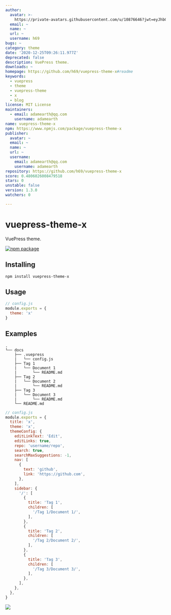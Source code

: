 ```yaml
---
author:
  avatar: >-
    https://private-avatars.githubusercontent.com/u/10876646?jwt=eyJhbGciOiJIUzI1NiIsInR5cCI6IkpXVCJ9.eyJpc3MiOiJnaXRodWIuY29tIiwiYXVkIjoicmF3LmdpdGh1YnVzZXJjb250ZW50LmNvbSIsImtleSI6ImtleTEiLCJleHAiOjE3MzQ2NzM3NDAsIm5iZiI6MTczNDY3MjU0MCwicGF0aCI6Ii91LzEwODc2NjQ2In0.9wY7CQm_7o8dqOxR_ZSK7F4VDvaTgR7ywJeV5wlLPOk&v=4
  email: ~
  name: ~
  url: ~
  username: h69
bugs: ~
category: theme
date: '2020-12-25T09:26:11.977Z'
deprecated: false
description: VuePress theme.
downloads: ~
homepage: https://github.com/h69/vuepress-theme-x#readme
keywords:
  - vuepress
  - theme
  - vuepress-theme
  - x
  - blog
license: MIT License
maintainers:
  - email: adamearth@qq.com
    username: adamearth
name: vuepress-theme-x
npm: https://www.npmjs.com/package/vuepress-theme-x
publisher:
  avatar: ~
  email: ~
  name: ~
  url: ~
  username:
    email: adamearth@qq.com
    username: adamearth
repository: https://github.com/h69/vuepress-theme-x
score: 0.4806026008479518
stars: 0
unstable: false
version: 1.3.0
watchers: 0

---
```


# vuepress-theme-x

VuePress theme.

[![npm package](https://nodei.co/npm/vuepress-theme-x.png?downloads=true&downloadRank=true&stars=true)](https://www.npmjs.com/package/vuepress-theme-x)

## Installing

```
npm install vuepress-theme-x
```

## Usage

```JavaScript
// config.js
module.exports = {
  theme: 'x'
}
```

## Examples

```
.
└── docs
    ├── .vuepress
    |   └── config.js
    ├── Tag 1
    |   └── Document 1
    |       └── README.md
    ├── Tag 2
    |   └── Document 2
    |       └── README.md
    ├── Tag 3
    |   └── Document 3
    |       └── README.md
    └── README.md
```

```JavaScript
// config.js
module.exports = {
  title: 'x',
  theme: 'x',
  themeConfig: {
    editLinkText: 'Edit',
    editLinks: true,
    repo: 'username/repo',
    search: true,
    searchMaxSuggestions: -1,
    nav: [
      {
        text: 'github',
        link: 'https://github.com',
      },
    ],
    sidebar: {
      '/': [
        {
          title: 'Tag 1',
          children: [
            '/Tag 1/Document 1/',
          ],
        },
        {
          title: 'Tag 2',
          children: [
            '/Tag 2/Document 2/',
          ],
        },
        {
          title: 'Tag 3',
          children: [
            '/Tag 3/Document 3/',
          ],
        },
      ],
    },
  },
}
```

![](./vuepress-theme-x.png)
